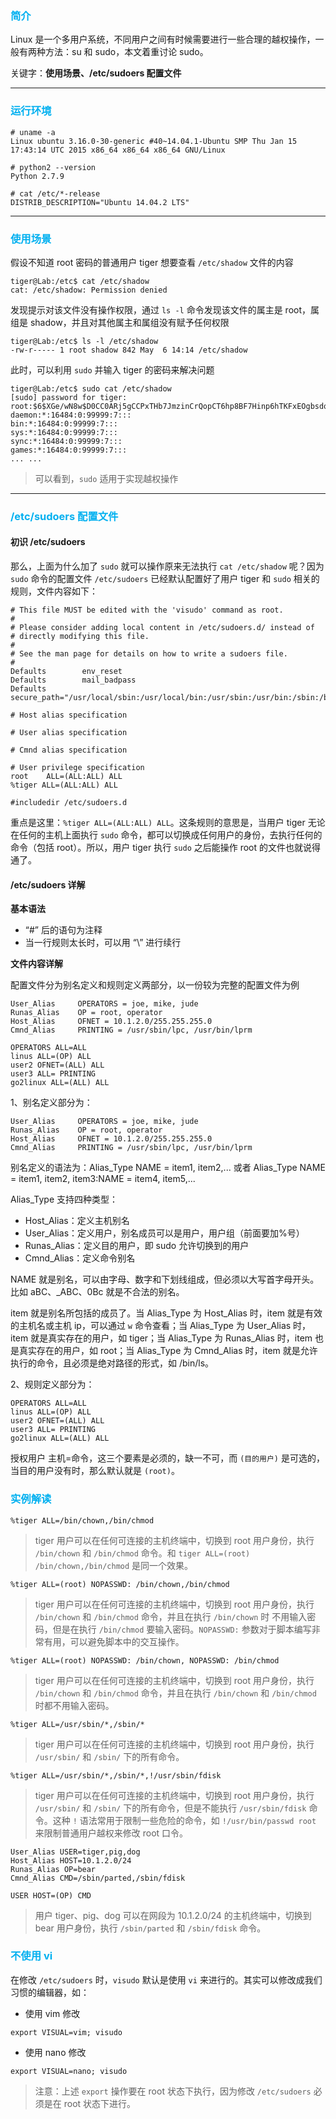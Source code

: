 ### <font color=#00b0f0>简介</font>

Linux 是一个多用户系统，不同用户之间有时候需要进行一些合理的越权操作，一般有两种方法：su 和 sudo，本文着重讨论 sudo。

关键字：**使用场景、/etc/sudoers 配置文件**

---

### <font color=#00b0f0>运行环境</font>

```
# uname -a
Linux ubuntu 3.16.0-30-generic #40~14.04.1-Ubuntu SMP Thu Jan 15 17:43:14 UTC 2015 x86_64 x86_64 x86_64 GNU/Linux

# python2 --version
Python 2.7.9

# cat /etc/*-release
DISTRIB_DESCRIPTION="Ubuntu 14.04.2 LTS"
```

---

### <font color=#00b0f0>使用场景</font>

假设不知道 root 密码的普通用户 tiger 想要查看 `/etc/shadow` 文件的内容

```
tiger@Lab:/etc$ cat /etc/shadow
cat: /etc/shadow: Permission denied
```

发现提示对该文件没有操作权限，通过 `ls -l` 命令发现该文件的属主是 root，属组是 shadow，并且对其他属主和属组没有赋予任何权限

```
tiger@Lab:/etc$ ls -l /etc/shadow
-rw-r----- 1 root shadow 842 May  6 14:14 /etc/shadow
```

此时，可以利用 `sudo` 并输入 tiger 的密码来解决问题

```
tiger@Lab:/etc$ sudo cat /etc/shadow
[sudo] password for tiger:
root:$6$XGe/wN8w$D0CC0ARj5gCCPxTHb7JmzinCrQopCT6hp8BF7Hinp6hTKFxEOgbsdqyB9HLifahJq7R2fP8XmGnyHlM4JVL9L/:17657:0:99999:7:::
daemon:*:16484:0:99999:7:::
bin:*:16484:0:99999:7:::
sys:*:16484:0:99999:7:::
sync:*:16484:0:99999:7:::
games:*:16484:0:99999:7:::
... ...
```

> 可以看到，`sudo` 适用于实现越权操作

---

### <font color=#00b0f0>/etc/sudoers 配置文件</font>

#### 初识 /etc/sudoers

那么，上面为什么加了 `sudo` 就可以操作原来无法执行 `cat /etc/shadow` 呢？因为 `sudo` 命令的配置文件 `/etc/sudoers` 已经默认配置好了用户 tiger 和 `sudo` 相关的规则，文件内容如下：

```
# This file MUST be edited with the 'visudo' command as root.
#
# Please consider adding local content in /etc/sudoers.d/ instead of
# directly modifying this file.
#
# See the man page for details on how to write a sudoers file.
#
Defaults        env_reset
Defaults        mail_badpass
Defaults        secure_path="/usr/local/sbin:/usr/local/bin:/usr/sbin:/usr/bin:/sbin:/bin"

# Host alias specification

# User alias specification

# Cmnd alias specification

# User privilege specification
root    ALL=(ALL:ALL) ALL
%tiger ALL=(ALL:ALL) ALL

#includedir /etc/sudoers.d
```

重点是这里：`%tiger ALL=(ALL:ALL) ALL`。这条规则的意思是，当用户 tiger 无论在任何的主机上面执行 `sudo` 命令，都可以切换成任何用户的身份，去执行任何的命令（包括 root）。所以，用户 tiger 执行 `sudo` 之后能操作 root 的文件也就说得通了。

#### /etc/sudoers 详解

**基本语法**

- “#” 后的语句为注释
- 当一行规则太长时，可以用 “\” 进行续行

**文件内容详解**

配置文件分为别名定义和规则定义两部分，以一份较为完整的配置文件为例

```
User_Alias     OPERATORS = joe, mike, jude
Runas_Alias    OP = root, operator
Host_Alias     OFNET = 10.1.2.0/255.255.255.0
Cmnd_Alias     PRINTING = /usr/sbin/lpc, /usr/bin/lprm

OPERATORS ALL=ALL
linus ALL=(OP) ALL
user2 OFNET=(ALL) ALL
user3 ALL= PRINTING
go2linux ALL=(ALL) ALL
```

1、别名定义部分为：

```
User_Alias     OPERATORS = joe, mike, jude
Runas_Alias    OP = root, operator
Host_Alias     OFNET = 10.1.2.0/255.255.255.0
Cmnd_Alias     PRINTING = /usr/sbin/lpc, /usr/bin/lprm
```

别名定义的语法为：Alias_Type NAME = item1, item2,... 或者 Alias_Type NAME = item1, item2, item3:NAME = item4, item5,...

Alias_Type 支持四种类型：

- Host_Alias：定义主机别名
- User_Alias：定义用户，别名成员可以是用户，用户组（前面要加%号）
- Runas_Alias：定义目的用户，即 sudo 允许切换到的用户
- Cmnd_Alias：定义命令别名

NAME 就是别名，可以由字母、数字和下划线组成，但必须以大写首字母开头。比如 aBC、_ABC、0Bc 就是不合法的别名。

item 就是别名所包括的成员了。当 Alias_Type 为 Host_Alias 时，item 就是有效的主机名或主机 ip，可以通过 `w` 命令查看；当 Alias_Type 为 User_Alias 时，item 就是真实存在的用户，如 tiger；当 Alias_Type 为 Runas_Alias 时，item 也是真实存在的用户，如 root；当 Alias_Type 为 Cmnd_Alias 时，item 就是允许执行的命令，且必须是绝对路径的形式，如 /bin/ls。

2、规则定义部分为：

```
OPERATORS ALL=ALL
linus ALL=(OP) ALL
user2 OFNET=(ALL) ALL
user3 ALL= PRINTING
go2linux ALL=(ALL) ALL
```

授权用户 主机=命令，这三个要素是必须的，缺一不可，而 `(目的用户)` 是可选的，当目的用户没有时，那么默认就是 `(root)`。

### <font color=#00b0f0>实例解读</font>

```
%tiger ALL=/bin/chown,/bin/chmod
```

> tiger 用户可以在任何可连接的主机终端中，切换到 root 用户身份，执行 `/bin/chown` 和 `/bin/chmod` 命令。和 `tiger ALL=(root) /bin/chown,/bin/chmod` 是同一个效果。

```
%tiger ALL=(root) NOPASSWD: /bin/chown,/bin/chmod
```

> tiger 用户可以在任何可连接的主机终端中，切换到 root 用户身份，执行 `/bin/chown` 和 `/bin/chmod` 命令，并且在执行 `/bin/chown` 时 不用输入密码，但是在执行 `/bin/chmod` 要输入密码。`NOPASSWD:` 参数对于脚本编写非常有用，可以避免脚本中的交互操作。

```
%tiger ALL=(root) NOPASSWD: /bin/chown, NOPASSWD: /bin/chmod
```

> tiger 用户可以在任何可连接的主机终端中，切换到 root 用户身份，执行 `/bin/chown` 和 `/bin/chmod` 命令，并且在执行 `/bin/chown` 和 `/bin/chmod` 时都不用输入密码。

```
%tiger ALL=/usr/sbin/*,/sbin/*
```

> tiger 用户可以在任何可连接的主机终端中，切换到 root 用户身份，执行 `/usr/sbin/` 和 `/sbin/` 下的所有命令。

```
%tiger ALL=/usr/sbin/*,/sbin/*,!/usr/sbin/fdisk
```

> tiger 用户可以在任何可连接的主机终端中，切换到 root 用户身份，执行 `/usr/sbin/` 和 `/sbin/` 下的所有命令，但是不能执行 `/usr/sbin/fdisk` 命令。这种 `!` 语法常用于限制一些危险的命令，如 `!/usr/bin/passwd root` 来限制普通用户越权来修改 root 口令。

```
User_Alias USER=tiger,pig,dog 
Host_Alias HOST=10.1.2.0/24
Runas_Alias OP=bear
Cmnd_Alias CMD=/sbin/parted,/sbin/fdisk

USER HOST=(OP) CMD
```

> 用户 tiger、pig、dog 可以在网段为 10.1.2.0/24 的主机终端中，切换到 bear 用户身份，执行 `/sbin/parted` 和 `/sbin/fdisk` 命令。

### <font color=#00b0f0>不使用 vi </font>

在修改 `/etc/sudoers` 时，`visudo` 默认是使用 `vi` 来进行的。其实可以修改成我们习惯的编辑器，如：

- 使用 vim 修改 

```
export VISUAL=vim; visudo
```

- 使用 nano 修改

```
export VISUAL=nano; visudo
```

> 注意：上述 `export` 操作要在 root 状态下执行，因为修改 `/etc/sudoers` 必须是在 root 状态下进行。
